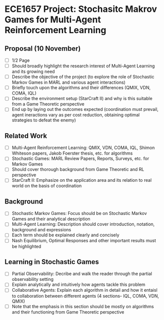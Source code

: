 # ECE1657 Project: Stochasitc Makrov Games for Multi-Agent Reinforcement Learning  

## Proposal (10 November)
- [ ] 1/2 Page  
- [ ] Should broadly highlight the research interest of Multi-Agent Learning and its growing need
- [ ] Describe the objective of the project (to explore the role of Stochastic Markov Games in MARL and various agent interactions)
- [ ] Briefly touch upon the algorithms and their differences (QMIX, VDN, COMA, IQL)
- [ ] Describe the environment setup (StarCraft II) and why is this suitable from a Game Theoretic perspective
- [ ] End up by laying out the outcomes expected (coordination must prevail, agent ineractions vary as per cost reduction, obtaining optimal strategies to defeat the enemy)

## Related Work
- [ ] Multi-Agent Reinforcement Learning: QMIX, VDN, COMA, IQL, Shimon Whiteson papers, Jakob Foerster thesis, etc. for algorithms
- [ ] Stochastic Games: MARL Review Papers, Reports, Surveys, etc. for Markov Games
- [ ] Should cover thorough background from Game Theoretic and RL perspective
- [ ] StarCraft II: Emphasize on the application area and its relation to real world on the basis of coordination

## Background
- [ ] Stochastic Markov Games: Focus should be on Stochastic Markov Games and their analytical description
- [ ] Multi-Agent Learning: Description should cover introduction, notation, background and expressions
- [ ] Each term should be explained clearly and concisely
- [ ] Nash Equilibrium, Optimal Responses and other important results must be highlighted

## Learning in Stochastic Games
- [ ] Partial Observability: Decribe and walk the reader through the partial observability setting
- [ ] Explain analytically and intuitively how agents tackle this problem
- [ ] Collaborative Agents: Explain each algorithm in detail and how it entaisl to collaboration between different agents (4 sections- IQL, COMA, VDN, QMIX)
- [ ] Note that the emphasis in this section should be mostly on algorithms and their functioning from Game Theoretic perspective

## 

